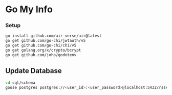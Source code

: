 # Go My Info

### Setup

```bash
go install github.com/air-verse/air@latest
go get github.com/go-chi/jwtauth/v5
go get github.com/go-chi/chi/v5
go get golang.org/x/crypto/bcrypt
go get github.com/joho/godotenv
```

## Update Database

```bash
cd sql/schema
goose postgres postgres://<user_id>:<user_password>@localhost:5432/rssAgg up
```